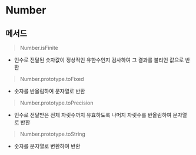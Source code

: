 # Number

## 메서드

> Number.isFinite

- 인수로 전달된 숫자값이 정상적인 유한수인지 검사하여 그 결과를 불리언 값으로 반환

> Number.prototype.toFixed

- 숫자를 반올림하여 문자열로 반환

> Number.prototype.toPrecision

- 인수로 전달받은 전체 자릿수까지 유효하도록 나머지 자릿수를 반올림하여 문자열로 반환

> Number.prototype.toString

- 숫자를 문자열로 변환하여 반환
